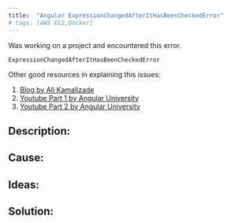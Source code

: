 ```yaml
---
title:  "Angular ExpressionChangedAfterItHasBeenCheckedError"
# tags: [AWS EC2,Docker] 
---
```


Was working on a project and encountered this error.

`ExpressionChangedAfterItHasBeenCheckedError`

Other good resources in explaining this issues:

1. [Blog by Ali Kamalizade](https://medium.com/better-programming/expressionchangedafterithasbeencheckederror-in-angular-what-why-and-how-to-fix-it-c6bdc0b22787)
2. [Youtube Part 1 by Angular University](https://www.youtube.com/watch?v=l3jZDGOZBEs&t=286s)
3. [Youtube Part 2 by Angular University](https://www.youtube.com/watch?v=MFNvDBb6q9c&ab_channel=AngularUniversity)

## Description:


## Cause:

## Ideas:


## Solution:

